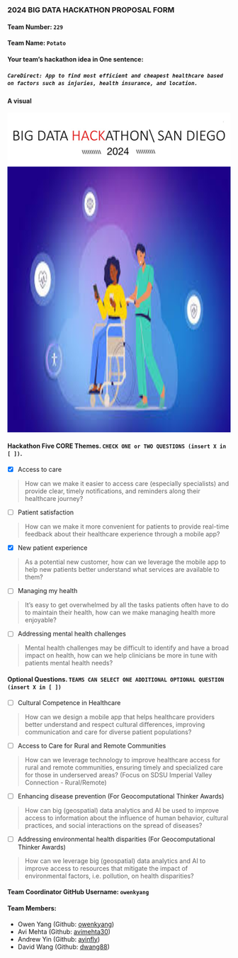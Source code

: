 ### 2024 BIG DATA HACKATHON PROPOSAL FORM

#### Team Number: `229`  

#### Team Name: `Potato`    
  
#### Your team’s hackathon idea in One sentence:
##### `CareDirect: App to find most efficient and cheapest healthcare based on factors such as injuries, health insurance, and location.`


#### A visual
![bigdatahackathon4sd](https://github.com/BigDataForSanDiego/bigdataforsandiego.github.io/blob/main/templates/img/bigdatahackathon_sd_2024.png?raw=true "Big Data Hackathon for San Diego 2024")
<img src="architecture/img1.jpeg" alt="img" width="800" height="600" />

<!--
#### Theme: Enhancing Healthcare’s Digital Front Door
#### - Digital solutions to help increase access, manage health, and improve patient satisfaction along the healthcare journey -  
-->

#### Hackathon Five CORE Themes. `CHECK ONE or TWO QUESTIONS (insert X in [ ])`.
- [X] Access to care
> How can we make it easier to access care (especially specialists) and provide clear, timely notifications, and reminders along their healthcare journey?
- [ ] Patient satisfaction
> How can we make it more convenient for patients to provide real-time feedback about their healthcare experience through a mobile app?
- [X] New patient experience
> As a potential new customer, how can we leverage the mobile app to help new patients better understand what services are available to them?
- [ ] Managing my health
> It’s easy to get overwhelmed by all the tasks patients often have to do to maintain their health, how can we make managing health more enjoyable?
- [ ] Addressing mental health challenges
> Mental health challenges may be difficult to identify and have a broad impact on health, how can we help clinicians be more in tune with patients mental health needs?

#### Optional Questions. `TEAMS CAN SELECT ONE ADDITIONAL OPTIONAL QUESTION (insert X in [ ])`
- [ ] Cultural Competence in Healthcare
> How can we design a mobile app that helps healthcare providers better understand and respect cultural differences, improving communication and care for diverse patient populations?
- [ ] Access to Care for Rural and Remote Communities
> How can we leverage technology to improve healthcare access for rural and remote communities, ensuring timely and specialized care for those in underserved areas? (Focus on SDSU Imperial Valley Connection - Rural/Remote)
- [ ] Enhancing disease prevention (For Geocomputational Thinker Awards)
> How can big (geospatial) data analytics and AI be used to improve access to information about the influence of human behavior, cultural practices, and social interactions on the spread of diseases?
- [ ] Addressing environmental health disparities (For Geocomputational Thinker Awards)
> How can we leverage big (geospatial) data analytics and AI to improve access to resources that mitigate the impact of environmental factors, i.e. pollution, on health disparities?


#### Team Coordinator GitHub Username: `owenkyang`

#### Team Members:

- Owen Yang (Github: [owenkyang](https://github.com/owenkyang))
- Avi Mehta (Github: [avimehta30](https://github.com/avimehta30))
- Andrew Yin (Github: [ayinfly](https://github.com/ayinfly))
- David Wang (Github: [dwang88](https://github.com/dwang88))



<!-- ~~## OCT 19: Confirmation Form Submission~~ -->
<!--
## OCT 19: Confirmation Form Submission 
> - Complete a Google Form sent by the organizer to your registered email address
> - EACH TEAM must submit ONE FORM **by OCT 12, 11:59:59 p.m.** in order to be eligible to present your work on Saturday, Oct. 15.
-->
<!--
## OCT 19 (Day 2): Final Project Submission Guidelines
> - Submission Due: Upload **Presentation Slides** to the **top directory** of your team GitHub repository **by 9:55 a.m. (STRICT)** 
> - Upload any other materials (e.g., source codes, resources, images, demo video, sample data) to your team GitHub repository **by 9:55 a.m. (STRICT)** 
> - A Presentation slide template is available [here](https://github.com/BigDataForSanDiego/bigdataforsandiego.github.io/raw/master/templates/BigDataHackathon4SD_000.pptx). 
> - Rename the presentation template by replacing "000" with your team ID number.
> - Presentation Schedule is available [here](presentation_schedule.md). 
-->
